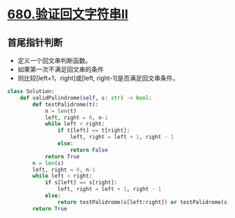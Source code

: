 # [680.验证回文字符串Ⅱ](https://leetcode-cn.com/problems/valid-palindrome-ii/)

## 首尾指针判断
+ 定义一个回文串判断函数。
+ 如果第一次不满足回文串的条件
+ 则比较[left+1，right]或[left, right-1]是否满足回文串条件。

``` python
class Solution:
    def validPalindrome(self, s: str) -> bool:
        def testPalidrome(t):
            n = len(t)
            left, right = 0, n-1
            while left < right:
                if t[left] == t[right]:
                    left, right = left + 1, right - 1
                else:
                    return False
            return True
        n = len(s)
        left, right = 0, n-1
        while left < right:
            if s[left] == s[right]:
                left, right = left + 1, right - 1
            else:
                return testPalidrome(s[left:right]) or testPalidrome(s[left+1:right+1])
        return True  
			
```